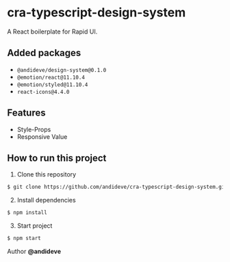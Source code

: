 # cra-typescript-design-system

A React boilerplate for Rapid UI.

## Added packages

- `@andideve/design-system@0.1.0`
- `@emotion/react@11.10.4`
- `@emotion/styled@11.10.4`
- `react-icons@4.4.0`

## Features

- Style-Props
- Responsive Value

## How to run this project

1. Clone this repository

```sh
$ git clone https://github.com/andideve/cra-typescript-design-system.git
```

2. Install dependencies

```sh
$ npm install
```

3. Start project

```sh
$ npm start
```

Author **@andideve**
